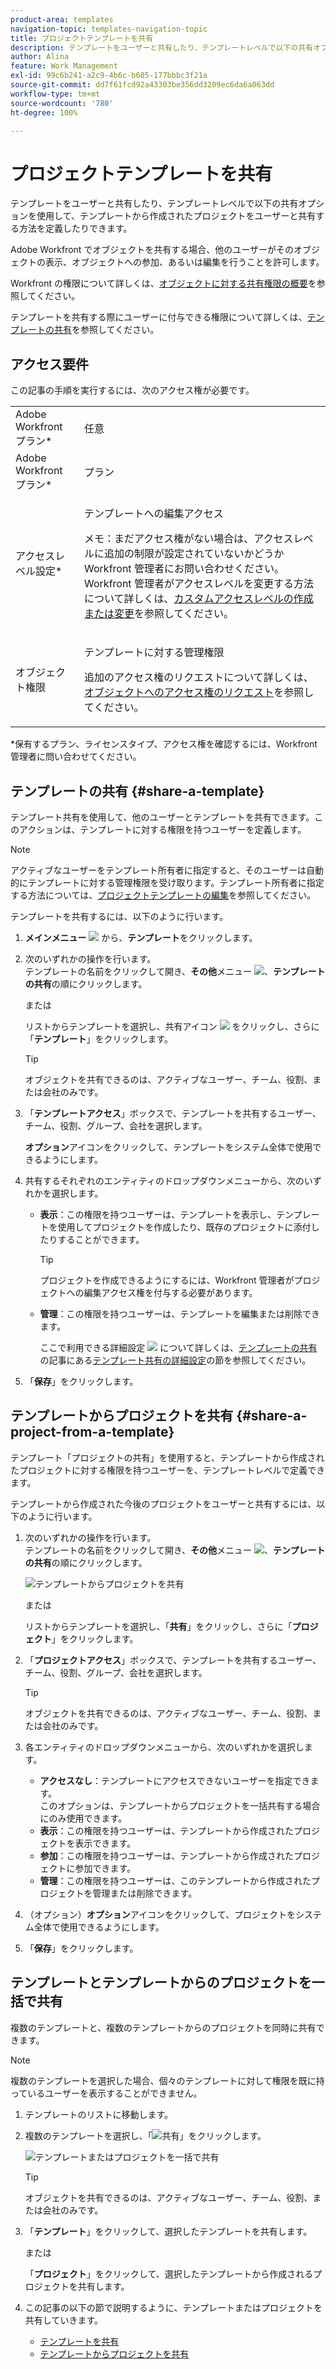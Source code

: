 ```yaml
---
product-area: templates
navigation-topic: templates-navigation-topic
title: プロジェクトテンプレートを共有
description: テンプレートをユーザーと共有したり、テンプレートレベルで以下の共有オプションを使用して、テンプレートから作成されたプロジェクトをユーザーと共有する方法を定義したりできます。
author: Alina
feature: Work Management
exl-id: 99c6b241-a2c9-4b6c-b605-177bbbc3f21a
source-git-commit: dd7f61fcd92a43303be356dd3209ec6da6a063dd
workflow-type: tm+mt
source-wordcount: '780'
ht-degree: 100%

---
```


# プロジェクトテンプレートを共有

テンプレートをユーザーと共有したり、テンプレートレベルで以下の共有オプションを使用して、テンプレートから作成されたプロジェクトをユーザーと共有する方法を定義したりできます。

Adobe Workfront でオブジェクトを共有する場合、他のユーザーがそのオブジェクトの表示、オブジェクトへの参加、あるいは編集を行うことを許可します。

Workfront の権限について詳しくは、[オブジェクトに対する共有権限の概要](../../../workfront-basics/grant-and-request-access-to-objects/sharing-permissions-on-objects-overview.md)を参照してください。

テンプレートを共有する際にユーザーに付与できる権限について詳しくは、[テンプレートの共有](../../../workfront-basics/grant-and-request-access-to-objects/share-a-template.md)を参照してください。

## アクセス要件

この記事の手順を実行するには、次のアクセス権が必要です。

<table style="table-layout:auto"> 
 <col> 
 <col> 
 <tbody> 
  <tr> 
   <td role="rowheader">Adobe Workfront プラン*</td> 
   <td> <p>任意 </p> </td> 
  </tr> 
  <tr> 
   <td role="rowheader">Adobe Workfront プラン*</td> 
   <td> <p>プラン </p> </td> 
  </tr> 
  <tr> 
   <td role="rowheader">アクセスレベル設定*</td> 
   <td> <p>テンプレートへの編集アクセス</p> <p>メモ：まだアクセス権がない場合は、アクセスレベルに追加の制限が設定されていないかどうか Workfront 管理者にお問い合わせください。Workfront 管理者がアクセスレベルを変更する方法について詳しくは、<a href="../../../administration-and-setup/add-users/configure-and-grant-access/create-modify-access-levels.md" class="MCXref xref">カスタムアクセスレベルの作成または変更</a>を参照してください。</p> </td> 
  </tr> 
  <tr> 
   <td role="rowheader">オブジェクト権限</td> 
   <td> <p>テンプレートに対する管理権限</p> <p>追加のアクセス権のリクエストについて詳しくは、<a href="../../../workfront-basics/grant-and-request-access-to-objects/request-access.md" class="MCXref xref">オブジェクトへのアクセス権のリクエスト</a>を参照してください。</p> </td> 
  </tr> 
 </tbody> 
</table>

&#42;保有するプラン、ライセンスタイプ、アクセス権を確認するには、Workfront 管理者に問い合わせてください。

## テンプレートの共有 {#share-a-template}

テンプレート共有を使用して、他のユーザーとテンプレートを共有できます。このアクションは、テンプレートに対する権限を持つユーザーを定義します。

>[!NOTE]
>
>アクティブなユーザーをテンプレート所有者に指定すると、そのユーザーは自動的にテンプレートに対する管理権限を受け取ります。テンプレート所有者に指定する方法については、[プロジェクトテンプレートの編集](../../../manage-work/projects/create-and-manage-templates/edit-templates.md)を参照してください。

テンプレートを共有するには、以下のように行います。

1. **メインメニュー** ![](assets/main-menu-icon.png) から、**テンプレート**&#x200B;をクリックします。

1. 次のいずれかの操作を行います。\
   テンプレートの名前をクリックして開き、**その他**&#x200B;メニュー ![](assets/qs-more-icon-on-an-object.png)、**テンプレートの共有**&#x200B;の順にクリックします。

   または

   リストからテンプレートを選択し、共有アイコン ![](assets/share-icon.png) をクリックし、さらに「**テンプレート**」をクリックします。

   >[!TIP]
   >
   >オブジェクトを共有できるのは、アクティブなユーザー、チーム、役割、または会社のみです。

1. 「**テンプレートアクセス**」ボックスで、テンプレートを共有するユーザー、チーム、役割、グループ、会社を選択します。

   **オプション**&#x200B;アイコンをクリックして、テンプレートをシステム全体で使用できるようにします。

1. 共有するそれぞれのエンティティのドロップダウンメニューから、次のいずれかを選択します。

   * **表示**：この権限を持つユーザーは、テンプレートを表示し、テンプレートを使用してプロジェクトを作成したり、既存のプロジェクトに添付したりすることができます。

     >[!TIP]
     >
     >プロジェクトを作成できるようにするには、Workfront 管理者がプロジェクトへの編集アクセス権を付与する必要があります。

   * **管理**：この権限を持つユーザーは、テンプレートを編集または削除できます。

     ここで利用できる詳細設定 ![](assets/gear-icon-in-access-levels.png) について詳しくは、[テンプレートの共有](../../../workfront-basics/grant-and-request-access-to-objects/share-a-template.md)の記事にある[テンプレート共有の詳細設定](../../../workfront-basics/grant-and-request-access-to-objects/share-a-template.md#template-permissions)の節を参照してください。

1. 「**保存**」をクリックします。

## テンプレートからプロジェクトを共有 {#share-a-project-from-a-template}

テンプレート「プロジェクトの共有」を使用すると、テンプレートから作成されたプロジェクトに対する権限を持つユーザーを、テンプレートレベルで定義できます。

テンプレートから作成された今後のプロジェクトをユーザーと共有するには、以下のように行います。

1. 次のいずれかの操作を行います。\
   テンプレートの名前をクリックして開き、**その他**&#x200B;メニュー ![](assets/qs-more-icon-on-an-object.png)、**テンプレートの共有**&#x200B;の順にクリックします。

   ![テンプレートからプロジェクトを共有](assets/project-sharing-on-template-nwe-2022-350x172.png)

   または

   リストからテンプレートを選択し、「**共有**」をクリックし、さらに「**プロジェクト**」をクリックします。

1. 「**プロジェクトアクセス**」ボックスで、テンプレートを共有するユーザー、チーム、役割、グループ、会社を選択します。

   >[!TIP]
   >
   >オブジェクトを共有できるのは、アクティブなユーザー、チーム、役割、または会社のみです。

1. 各エンティティのドロップダウンメニューから、次のいずれかを選択します。

   * **アクセスなし**：テンプレートにアクセスできないユーザーを指定できます。\
     このオプションは、テンプレートからプロジェクトを一括共有する場合にのみ使用できます。 
   * **表示**：この権限を持つユーザーは、テンプレートから作成されたプロジェクトを表示できます。
   * **参加**：この権限を持つユーザーは、テンプレートから作成されたプロジェクトに参加できます。
   * **管理**：この権限を持つユーザーは、このテンプレートから作成されたプロジェクトを管理または削除できます。

1. （オプション）**オプション**&#x200B;アイコンをクリックして、プロジェクトをシステム全体で使用できるようにします。
1. 「**保存**」をクリックします。

<!--
<div data-mc-conditions="QuicksilverOrClassic.Draft mode">
<h3>Overview of project sharing from other sources</h3>
<p>You may already have been assigned access to projects from other areas of Workfront. <br>You may have been assigned access to projects from the following areas: </p>
<ul>
<li>When a project is created<br>For more information about sharing projects when the project is created, see the "Access" section in <a href="../../../manage-work/projects/manage-projects/edit-projects.md" class="MCXref xref">Edit projects</a>.</li>
<li>When your Workfront administrator sets user access levels<br>For more information about setting access levels, see <a href="../../../administration-and-setup/add-users/configure-and-grant-access/create-modify-access-levels.md" class="MCXref xref">Create or modify custom access levels</a>.</li>
<li>When using the project access template</li>
</ul>
<p>When using the Template Project Sharing feature, if a user's access to a project is View, but you set the access permissions for Template Project Sharing to Manage, the user will have Manage permission for every project created using this specific template. The user will only have View permission for the other projects they are on.</p>
</div>
-->

## テンプレートとテンプレートからのプロジェクトを一括で共有

複数のテンプレートと、複数のテンプレートからのプロジェクトを同時に共有できます。

>[!NOTE]
>
>複数のテンプレートを選択した場合、個々のテンプレートに対して権限を既に持っているユーザーを表示することができません。

1. テンプレートのリストに移動します。
1. 複数のテンプレートを選択し、「![共有](assets/share-icon.png)」をクリックします。

   ![テンプレートまたはプロジェクトを一括で共有](assets/share-templates-projects-in-bulk-link-in-toolbar-nwe-2022.png)

   >[!TIP]
   >
   >オブジェクトを共有できるのは、アクティブなユーザー、チーム、役割、または会社のみです。

1. 「**テンプレート**」をクリックして、選択したテンプレートを共有します。

   または

   「**プロジェクト**」をクリックして、選択したテンプレートから作成されるプロジェクトを共有します。

1. この記事の以下の節で説明するように、テンプレートまたはプロジェクトを共有していきます。

   * [テンプレートを共有](#share-a-template)
   * [テンプレートからプロジェクトを共有](#share-a-project-from-a-template)
